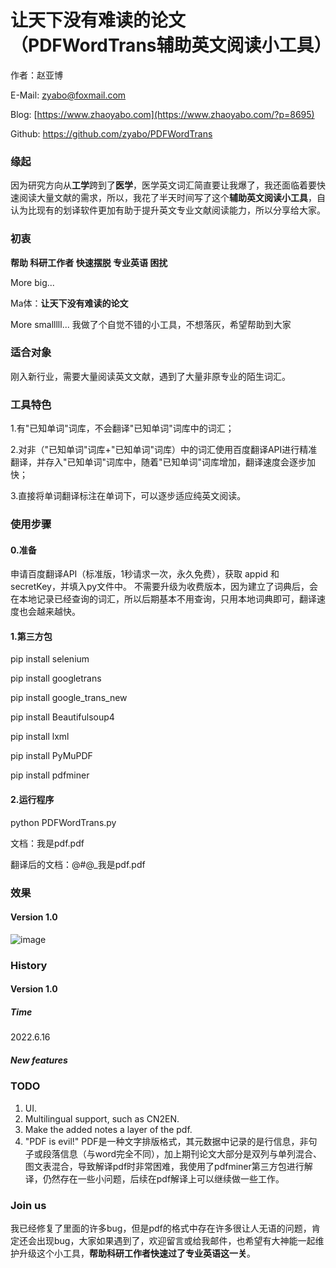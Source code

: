 # 让天下没有难读的论文（PDFWordTrans辅助英文阅读小工具）
作者：赵亚博

E-Mail: zyabo@foxmail.com 

Blog: [https://www.zhaoyabo.com](https://www.zhaoyabo.com/?p=8695)

Github: https://github.com/zyabo/PDFWordTrans


### 缘起
因为研究方向从**工学**跨到了**医学**，医学英文词汇简直要让我爆了，我还面临着要快速阅读大量文献的需求，所以，我花了半天时间写了这个**辅助英文阅读小工具**，自认为比现有的划译软件更加有助于提升英文专业文献阅读能力，所以分享给大家。



### 初衷
**帮助 科研工作者 快速摆脱 专业英语 困扰**

More big...

Ma体：**让天下没有难读的论文**

More smalllll...
我做了个自觉不错的小工具，不想落灰，希望帮助到大家

### 适合对象
刚入新行业，需要大量阅读英文文献，遇到了大量非原专业的陌生词汇。

### 工具特色
1.有"已知单词"词库，不会翻译"已知单词"词库中的词汇；

2.对非（"已知单词"词库+"已知单词"词库）中的词汇使用百度翻译API进行精准翻译，并存入"已知单词"词库中，随着"已知单词"词库增加，翻译速度会逐步加快；

3.直接将单词翻译标注在单词下，可以逐步适应纯英文阅读。


### 使用步骤
#### 0.准备
申请百度翻译API（标准版，1秒请求一次，永久免费），获取 appid 和 secretKey，并填入py文件中。
不需要升级为收费版本，因为建立了词典后，会在本地记录已经查询的词汇，所以后期基本不用查询，只用本地词典即可，翻译速度也会越来越快。

#### 1.第三方包


pip install selenium

pip install googletrans

pip install google_trans_new

pip install Beautifulsoup4

pip install lxml

pip install PyMuPDF

pip install pdfminer


#### 2.运行程序
python PDFWordTrans.py


文档：我是pdf.pdf

翻译后的文档：@#@\_我是pdf.pdf

### 效果
#### Version 1.0 
![image](https://user-images.githubusercontent.com/8077949/173987805-53efd0e6-7061-427c-91e5-eb738f3a60b0.png)

### History
#### Version 1.0 
##### Time
2022.6.16 
##### New features


### TODO
1. UI.
2. Multilingual support, such as CN2EN.
3. Make the added notes a layer of the pdf.
4. "PDF is evil!" PDF是一种文字排版格式，其元数据中记录的是行信息，非句子或段落信息（与word完全不同），加上期刊论文大部分是双列与单列混合、图文表混合，导致解译pdf时非常困难，我使用了pdfminer第三方包进行解译，仍然存在一些小问题，后续在pdf解译上可以继续做一些工作。

### Join us
我已经修复了里面的许多bug，但是pdf的格式中存在许多很让人无语的问题，肯定还会出现bug，大家如果遇到了，欢迎留言或给我邮件，也希望有大神能一起维护升级这个小工具，**帮助科研工作者快速过了专业英语这一关**。



